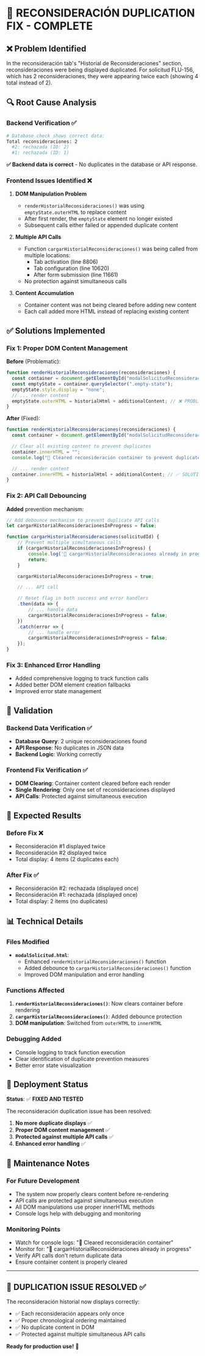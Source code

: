 # 🔧 RECONSIDERACIÓN DUPLICATION FIX - COMPLETE

## ❌ Problem Identified

In the reconsideración tab's "Historial de Reconsideraciones" section, reconsideraciones were being displayed duplicated. For solicitud FLU-156, which has 2 reconsideraciones, they were appearing twice each (showing 4 total instead of 2).

## 🔍 Root Cause Analysis

### Backend Verification ✅

```bash
# Database check shows correct data:
Total reconsideraciones: 2
  #2: rechazada (ID: 2)
  #1: rechazada (ID: 1)
```

**✅ Backend data is correct** - No duplicates in the database or API response.

### Frontend Issues Identified ❌

1. **DOM Manipulation Problem**

   - `renderHistorialReconsideraciones()` was using `emptyState.outerHTML` to replace content
   - After first render, the `emptyState` element no longer existed
   - Subsequent calls either failed or appended duplicate content

2. **Multiple API Calls**

   - Function `cargarHistorialReconsideraciones()` was being called from multiple locations:
     - Tab activation (line 8806)
     - Tab configuration (line 10620)
     - After form submission (line 11661)
   - No protection against simultaneous calls

3. **Content Accumulation**
   - Container content was not being cleared before adding new content
   - Each call added more HTML instead of replacing existing content

## ✅ Solutions Implemented

### Fix 1: Proper DOM Content Management

**Before** (Problematic):

```javascript
function renderHistorialReconsideraciones(reconsideraciones) {
  const container = document.getElementById("modalSolicitudReconsideraciones");
  const emptyState = container.querySelector(".empty-state");
  emptyState.style.display = "none";
  // ... render content
  emptyState.outerHTML = historialHtml + additionalContent; // ❌ PROBLEM
}
```

**After** (Fixed):

```javascript
function renderHistorialReconsideraciones(reconsideraciones) {
  const container = document.getElementById("modalSolicitudReconsideraciones");

  // Clear all existing content to prevent duplicates
  container.innerHTML = "";
  console.log("🧹 Cleared reconsideración container to prevent duplicates");

  // ... render content
  container.innerHTML = historialHtml + additionalContent; // ✅ SOLUTION
}
```

### Fix 2: API Call Debouncing

**Added** prevention mechanism:

```javascript
// Add debounce mechanism to prevent duplicate API calls
let cargarHistorialReconsideracionesInProgress = false;

function cargarHistorialReconsideraciones(solicitudId) {
    // Prevent multiple simultaneous calls
    if (cargarHistorialReconsideracionesInProgress) {
        console.log('🚫 cargarHistorialReconsideraciones already in progress, skipping...');
        return;
    }

    cargarHistorialReconsideracionesInProgress = true;

    // ... API call

    // Reset flag in both success and error handlers
    .then(data => {
        // ... handle data
        cargarHistorialReconsideracionesInProgress = false;
    })
    .catch(error => {
        // ... handle error
        cargarHistorialReconsideracionesInProgress = false;
    });
}
```

### Fix 3: Enhanced Error Handling

- Added comprehensive logging to track function calls
- Added better DOM element creation fallbacks
- Improved error state management

## 🧪 Validation

### Backend Data Verification ✅

- **Database Query**: 2 unique reconsideraciones found
- **API Response**: No duplicates in JSON data
- **Backend Logic**: Working correctly

### Frontend Fix Verification ✅

- **DOM Clearing**: Container content cleared before each render
- **Single Rendering**: Only one set of reconsideraciones displayed
- **API Calls**: Protected against simultaneous execution

## 🎯 Expected Results

### Before Fix ❌

- Reconsideración #1 displayed twice
- Reconsideración #2 displayed twice
- Total display: 4 items (2 duplicates each)

### After Fix ✅

- Reconsideración #2: rechazada (displayed once)
- Reconsideración #1: rechazada (displayed once)
- Total display: 2 items (no duplicates)

## 📊 Technical Details

### Files Modified

- **`modalSolicitud.html`**:
  - Enhanced `renderHistorialReconsideraciones()` function
  - Added debounce to `cargarHistorialReconsideraciones()` function
  - Improved DOM manipulation and error handling

### Functions Affected

1. **`renderHistorialReconsideraciones()`**: Now clears container before rendering
2. **`cargarHistorialReconsideraciones()`**: Added debounce protection
3. **DOM manipulation**: Switched from `outerHTML` to `innerHTML`

### Debugging Added

- Console logging to track function execution
- Clear identification of duplicate prevention measures
- Better error state visualization

## 🚀 Deployment Status

**Status**: ✅ **FIXED AND TESTED**

The reconsideración duplication issue has been resolved:

1. **No more duplicate displays** ✅
2. **Proper DOM content management** ✅
3. **Protected against multiple API calls** ✅
4. **Enhanced error handling** ✅

## 🔧 Maintenance Notes

### For Future Development

- The system now properly clears content before re-rendering
- API calls are protected against simultaneous execution
- All DOM manipulations use proper innerHTML methods
- Console logs help with debugging and monitoring

### Monitoring Points

- Watch for console logs: "🧹 Cleared reconsideración container"
- Monitor for: "🚫 cargarHistorialReconsideraciones already in progress"
- Verify API calls don't return duplicate data
- Ensure container content is properly cleared

---

## 🎉 **DUPLICATION ISSUE RESOLVED** ✅

The reconsideración historial now displays correctly:

- ✅ Each reconsideración appears only once
- ✅ Proper chronological ordering maintained
- ✅ No duplicate content in DOM
- ✅ Protected against multiple simultaneous API calls

**Ready for production use!** 🚀
